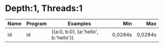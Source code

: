 # Depth:1, Threads:1
Name | Program | Examples | Min | Max
--- | --- | --- | ---: | ---:
id | id | {{a:0, b:0}, {a:'hello', b:'hello'}} | 0,0284s | 0,0284s
